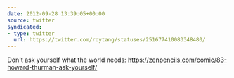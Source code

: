 ```yaml
---
date: 2012-09-28 13:39:05+00:00
source: twitter
syndicated:
- type: twitter
  url: https://twitter.com/roytang/statuses/251677410083348480/
---
```


Don't ask yourself what the world needs: https://zenpencils.com/comic/83-howard-thurman-ask-yourself/